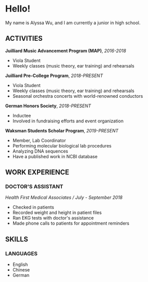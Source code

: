 # Hello!

My name is Alyssa Wu, and I am currently a junior in high school.


## ACTIVITIES
**Juilliard Music Advancement Program (MAP)**, _2016-2018_
*    Viola Student
*    Weekly classes (music theory, ear training) and rehearsals

**Juilliard Pre-College Program**, _2018-PRESENT_
*    Viola Student
*    Weekly classes (music theory, ear training) and rehearsals
*    Seasonal orchestra concerts with world-renowned conductors

**German Honors Society**, _2018-PRESENT_
*    Inductee
*    Involved in fundraising efforts and event organization

**Waksman Students Scholar Program**, _2019-PRESENT_
*    Member, Lab Coordinator
*    Performing molecular biological lab procedures
*    Analyzing DNA sequences
*    Have a published work in NCBI database


## WORK EXPERIENCE
### DOCTOR'S ASSISTANT
_Health First Medical Associates / July - September 2018_
*    Checked in patients
*    Recorded weight and height in patient files
*    Ran EKG tests with doctor's assistance
*    Made phone calls to patients for appointment reminders


## SKILLS
### LANGUAGES
*    English
*    Chinese
*    German
